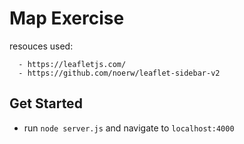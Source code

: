 # Map Exercise

resouces used:
```
  - https://leafletjs.com/
  - https://github.com/noerw/leaflet-sidebar-v2
```

## Get Started

- run `node server.js` and navigate to `localhost:4000` 
